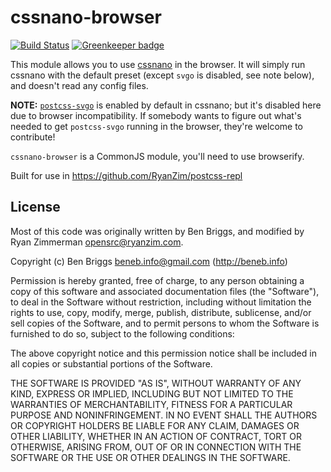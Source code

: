 # cssnano-browser

[![Build Status](https://travis-ci.org/RyanZim/cssnano-browser.svg?branch=master)](https://travis-ci.org/RyanZim/cssnano-browser)
[![Greenkeeper badge](https://badges.greenkeeper.io/RyanZim/cssnano-browser.svg)](https://greenkeeper.io/)

This module allows you to use [cssnano](http://cssnano.co/) in the browser. It
will simply run cssnano with the default preset (except `svgo` is disabled, see
note below), and doesn't read any config files.

**NOTE:** [`postcss-svgo`](https://www.npmjs.com/package/postcss-svgo) is
enabled by default in cssnano; but it's disabled here due to browser
incompatibility. If somebody wants to figure out what's needed to get
`postcss-svgo` running in the browser, they're welcome to contribute!

`cssnano-browser` is a CommonJS module, you'll need to use browserify.

Built for use in https://github.com/RyanZim/postcss-repl

## License

Most of this code was originally written by Ben Briggs, and modified by Ryan
Zimmerman <opensrc@ryanzim.com>.

Copyright (c) Ben Briggs <beneb.info@gmail.com> (http://beneb.info)

Permission is hereby granted, free of charge, to any person obtaining a copy of
this software and associated documentation files (the "Software"), to deal in
the Software without restriction, including without limitation the rights to
use, copy, modify, merge, publish, distribute, sublicense, and/or sell copies of
the Software, and to permit persons to whom the Software is furnished to do so,
subject to the following conditions:

The above copyright notice and this permission notice shall be included in all
copies or substantial portions of the Software.

THE SOFTWARE IS PROVIDED "AS IS", WITHOUT WARRANTY OF ANY KIND, EXPRESS OR
IMPLIED, INCLUDING BUT NOT LIMITED TO THE WARRANTIES OF MERCHANTABILITY, FITNESS
FOR A PARTICULAR PURPOSE AND NONINFRINGEMENT. IN NO EVENT SHALL THE AUTHORS OR
COPYRIGHT HOLDERS BE LIABLE FOR ANY CLAIM, DAMAGES OR OTHER LIABILITY, WHETHER
IN AN ACTION OF CONTRACT, TORT OR OTHERWISE, ARISING FROM, OUT OF OR IN
CONNECTION WITH THE SOFTWARE OR THE USE OR OTHER DEALINGS IN THE SOFTWARE.
